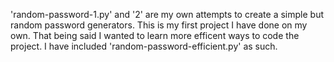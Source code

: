 'random-password-1.py' and '2' are my own attempts to create a simple but random password generators. This is my first project I have done on my own. That being said I wanted to learn more efficent ways to code the project. I have included 'random-password-efficient.py' as such. 
